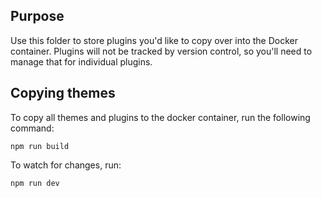 ## Purpose

Use this folder to store plugins you'd like to copy over into the Docker container. Plugins will not be tracked by version control, so you'll need to manage that for individual plugins.

## Copying themes

To copy all themes and plugins to the docker container, run the following command:

```
npm run build
```

To watch for changes, run:

```
npm run dev
```